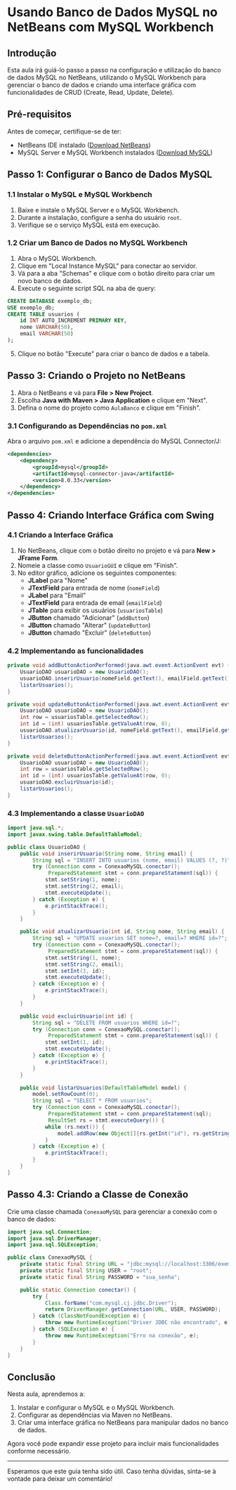 

# Usando Banco de Dados MySQL no NetBeans com MySQL Workbench

## Introdução
Esta aula irá guiá-lo passo a passo na configuração e utilização do banco de dados MySQL no NetBeans, utilizando o MySQL Workbench para gerenciar o banco de dados e criando uma interface gráfica com funcionalidades de CRUD (Create, Read, Update, Delete).

## Pré-requisitos
Antes de começar, certifique-se de ter:

- NetBeans IDE instalado ([Download NetBeans](https://netbeans.apache.org/download/index.html))
- MySQL Server e MySQL Workbench instalados ([Download MySQL](https://dev.mysql.com/downloads/))

## Passo 1: Configurar o Banco de Dados MySQL

### 1.1 Instalar o MySQL e MySQL Workbench
1. Baixe e instale o MySQL Server e o MySQL Workbench.
2. Durante a instalação, configure a senha do usuário `root`.
3. Verifique se o serviço MySQL está em execução.

### 1.2 Criar um Banco de Dados no MySQL Workbench
1. Abra o MySQL Workbench.
2. Clique em "Local Instance MySQL" para conectar ao servidor.
3. Vá para a aba "Schemas" e clique com o botão direito para criar um novo banco de dados.
4. Execute o seguinte script SQL na aba de query:

```sql
CREATE DATABASE exemplo_db;
USE exemplo_db;
CREATE TABLE usuarios (
    id INT AUTO_INCREMENT PRIMARY KEY,
    nome VARCHAR(50),
    email VARCHAR(50)
);
```

5. Clique no botão "Execute" para criar o banco de dados e a tabela.



## Passo 3: Criando o Projeto no NetBeans

1. Abra o NetBeans e vá para **File > New Project**.
2. Escolha **Java with Maven > Java Application** e clique em "Next".
3. Defina o nome do projeto como `AulaBanco` e clique em "Finish".

### 3.1 Configurando as Dependências no `pom.xml`
Abra o arquivo `pom.xml` e adicione a dependência do MySQL Connector/J:

```xml
<dependencies>
    <dependency>
        <groupId>mysql</groupId>
        <artifactId>mysql-connector-java</artifactId>
        <version>8.0.33</version>
    </dependency>
</dependencies>
```

## Passo 4: Criando Interface Gráfica com Swing

### 4.1 Criando a Interface Gráfica
1. No NetBeans, clique com o botão direito no projeto e vá para **New > JFrame Form**.
2. Nomeie a classe como `UsuarioGUI` e clique em "Finish".
3. No editor gráfico, adicione os seguintes componentes:
   - **JLabel** para "Nome"
   - **JTextField** para entrada de nome (`nomeField`)
   - **JLabel** para "Email"
   - **JTextField** para entrada de email (`emailField`)
   - **JTable** para exibir os usuários (`usuariosTable`)
   - **JButton** chamado "Adicionar" (`addButton`)
   - **JButton** chamado "Alterar" (`updateButton`)
   - **JButton** chamado "Excluir" (`deleteButton`)

### 4.2 Implementando as funcionalidades

```java
private void addButtonActionPerformed(java.awt.event.ActionEvent evt) {
    UsuarioDAO usuarioDAO = new UsuarioDAO();
    usuarioDAO.inserirUsuario(nomeField.getText(), emailField.getText());
    listarUsuarios();
}

private void updateButtonActionPerformed(java.awt.event.ActionEvent evt) {
    UsuarioDAO usuarioDAO = new UsuarioDAO();
    int row = usuariosTable.getSelectedRow();
    int id = (int) usuariosTable.getValueAt(row, 0);
    usuarioDAO.atualizarUsuario(id, nomeField.getText(), emailField.getText());
    listarUsuarios();
}

private void deleteButtonActionPerformed(java.awt.event.ActionEvent evt) {
    UsuarioDAO usuarioDAO = new UsuarioDAO();
    int row = usuariosTable.getSelectedRow();
    int id = (int) usuariosTable.getValueAt(row, 0);
    usuarioDAO.excluirUsuario(id);
    listarUsuarios();
}


```

### 4.3 Implementando a classe `UsuarioDAO`

```java
import java.sql.*;
import javax.swing.table.DefaultTableModel;

public class UsuarioDAO {
    public void inserirUsuario(String nome, String email) {
        String sql = "INSERT INTO usuarios (nome, email) VALUES (?, ?)";
        try (Connection conn = ConexaoMySQL.conectar();
             PreparedStatement stmt = conn.prepareStatement(sql)) {
            stmt.setString(1, nome);
            stmt.setString(2, email);
            stmt.executeUpdate();
        } catch (Exception e) {
            e.printStackTrace();
        }
    }

    public void atualizarUsuario(int id, String nome, String email) {
        String sql = "UPDATE usuarios SET nome=?, email=? WHERE id=?";
        try (Connection conn = ConexaoMySQL.conectar();
             PreparedStatement stmt = conn.prepareStatement(sql)) {
            stmt.setString(1, nome);
            stmt.setString(2, email);
            stmt.setInt(3, id);
            stmt.executeUpdate();
        } catch (Exception e) {
            e.printStackTrace();
        }
    }

    public void excluirUsuario(int id) {
        String sql = "DELETE FROM usuarios WHERE id=?";
        try (Connection conn = ConexaoMySQL.conectar();
             PreparedStatement stmt = conn.prepareStatement(sql)) {
            stmt.setInt(1, id);
            stmt.executeUpdate();
        } catch (Exception e) {
            e.printStackTrace();
        }
    }

    public void listarUsuarios(DefaultTableModel model) {
        model.setRowCount(0);
        String sql = "SELECT * FROM usuarios";
        try (Connection conn = ConexaoMySQL.conectar();
             PreparedStatement stmt = conn.prepareStatement(sql);
             ResultSet rs = stmt.executeQuery()) {
            while (rs.next()) {
                model.addRow(new Object[]{rs.getInt("id"), rs.getString("nome"), rs.getString("email")});
            }
        } catch (Exception e) {
            e.printStackTrace();
        }
    }
}

```

## Passo 4.3: Criando a Classe de Conexão

Crie uma classe chamada `ConexaoMySQL` para gerenciar a conexão com o banco de dados:

```java
import java.sql.Connection;
import java.sql.DriverManager;
import java.sql.SQLException;

public class ConexaoMySQL {
    private static final String URL = "jdbc:mysql://localhost:3306/exemplo_db?useSSL=false&serverTimezone=UTC";
    private static final String USER = "root";
    private static final String PASSWORD = "sua_senha";

    public static Connection conectar() {
        try {
            Class.forName("com.mysql.cj.jdbc.Driver");
            return DriverManager.getConnection(URL, USER, PASSWORD);
        } catch (ClassNotFoundException e) {
            throw new RuntimeException("Driver JDBC não encontrado", e);
        } catch (SQLException e) {
            throw new RuntimeException("Erro na conexão", e);
        }
    }
}
```

## Conclusão

Nesta aula, aprendemos a:

1. Instalar e configurar o MySQL e o MySQL Workbench.
2. Configurar as dependências via Maven no NetBeans.
3. Criar uma interface gráfica no NetBeans para manipular dados no banco de dados.

Agora você pode expandir esse projeto para incluir mais funcionalidades conforme necessário.

---

Esperamos que este guia tenha sido útil. Caso tenha dúvidas, sinta-se à vontade para deixar um comentário!
